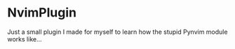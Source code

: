 # NvimPlugin

Just a small plugin I made for myself to learn how the stupid Pynvim module works like...
